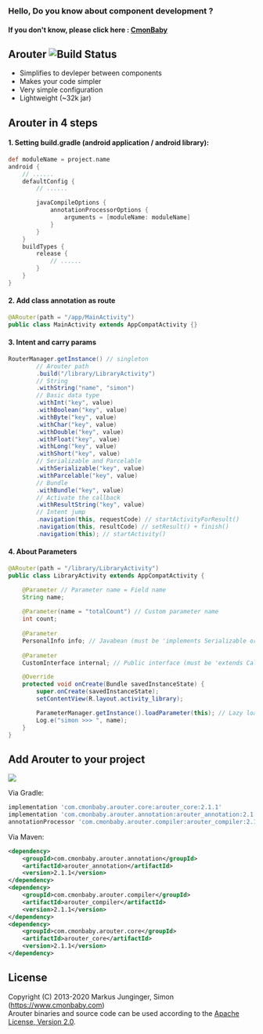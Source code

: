### Hello, Do you know about component development ?
#### If you don't know, please click here : [CmonBaby](https://www.cmonbaby.com/posts/netease_modular.html)

## Arouter ![Build Status](https://travis-ci.org/greenrobot/EventBus.svg?branch=master)

* Simplifies to devleper between components
* Makes your code simpler
* Very simple configuration
* Lightweight (~32k jar)

## Arouter in 4 steps

#### 1. Setting build.gradle (android application / android library):
```gradle
def moduleName = project.name
android {
    // ......
    defaultConfig {
        // ......

        javaCompileOptions {
            annotationProcessorOptions {
                arguments = [moduleName: moduleName]
            }
        }
    }
    buildTypes {
        release {
            // ......
        }
    }
}
```

#### 2. Add class annotation as route
```java
@ARouter(path = "/app/MainActivity")
public class MainActivity extends AppCompatActivity {}
```

#### 3. Intent and carry params
```java
RouterManager.getInstance() // singleton
        // Arouter path
        .build("/library/LibraryActivity")
        // String
        .withString("name", "simon")
        // Basic data type
        .withInt("key", value)
        .withBoolean("key", value)
        .withByte("key", value)
        .withChar("key", value)
        .withDouble("key", value)
        .withFloat("key", value)
        .withLong("key", value)
        .withShort("key", value)
        // Serializable and Parcelable
        .withSerializable("key", value)
        .withParcelable("key", value)
        // Bundle
        .withBundle("key", value)
        // Activate the callback
        .withResultString("key", value)
        // Intent jump
        .navigation(this, requestCode) // startActivityForResult()
        .navigation(this, resultCode) // setResult() + finish()
        .navigation(this); // startActivity()
```

#### 4. About Parameters
```java
@ARouter(path = "/library/LibraryActivity")
public class LibraryActivity extends AppCompatActivity {

    @Parameter // Parameter name = Field name
    String name;
    
    @Parameter(name = "totalCount") // Custom parameter name
    int count;
    
    @Parameter
    PersonalInfo info; // Javabean (must be 'implements Serializable or Parcelable')
    
    @Parameter
    CustomInterface internal; // Public interface (must be 'extends Call')

    @Override
    protected void onCreate(Bundle savedInstanceState) {
        super.onCreate(savedInstanceState);
        setContentView(R.layout.activity_library);

        ParameterManager.getInstance().loadParameter(this); // Lazy loading
        Log.e("simon >>> ", name);
    }
}
```

## Add Arouter to your project
<a href="https://www.cmonbaby.com/posts/netease_modular.html">
<img src="https://img.shields.io/bintray/v/cmonbaby/simon/arouter_annotation?label=maven-central"></a>

Via Gradle:
```gradle
implementation 'com.cmonbaby.arouter.core:arouter_core:2.1.1'
implementation 'com.cmonbaby.arouter.annotation:arouter_annotation:2.1.1'
annotationProcessor 'com.cmonbaby.arouter.compiler:arouter_compiler:2.1.1'
```

Via Maven:
```xml
<dependency>
    <groupId>com.cmonbaby.arouter.annotation</groupId>
    <artifactId>arouter_annotation</artifactId>
    <version>2.1.1</version>
</dependency>
<dependency>
    <groupId>com.cmonbaby.arouter.compiler</groupId>
    <artifactId>arouter_compiler</artifactId>
    <version>2.1.1</version>
</dependency>
<dependency>
    <groupId>com.cmonbaby.arouter.core</groupId>
    <artifactId>arouter_core</artifactId>
    <version>2.1.1</version>
</dependency>
```

## License

Copyright (C) 2013-2020 Markus Junginger, Simon (https://www.cmonbaby.com)  
Arouter binaries and source code can be used according to the [Apache License, Version 2.0](LICENSE).
